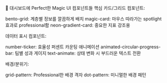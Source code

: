 🎯 대시보드에 Perfect한 Magic UI 컴포넌트들
핵심 카드/그리드 컴포넌트:

bento-grid: 계층별 정보를 깔끔하게 배치
magic-card: 마우스 따라가는 spotlight 효과로 professional함
neon-gradient-card: 중요한 지표 강조용

데이터 표시 컴포넌트:

number-ticker: 효율성 퍼센트 카운팅 애니메이션
animated-circular-progress-bar: 팀별 성과 게이지
text-animate: 상태 변화 시 부드러운 텍스트 전환

배경/분위기:

grid-pattern: Professional한 배경 격자
dot-pattern: 미니멀한 배경 패턴

